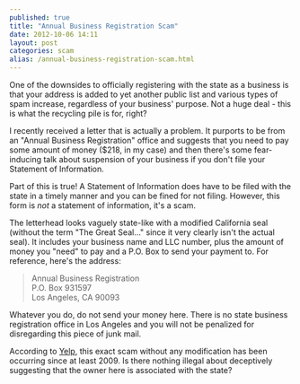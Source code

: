 ```yaml
---
published: true
title: "Annual Business Registration Scam"
date: 2012-10-06 14:11
layout: post
categories: scam
alias: /annual-business-registration-scam.html
---
```

One of the downsides to officially registering with the state as a business is that your address is added to yet another public list and various types of spam increase, regardless of your business' purpose. Not a huge deal - this is what the recycling pile is for, right?

I recently received a letter that is actually a problem. It purports to be from an "Annual Business Registration" office and suggests that you need to pay some amount of money ($218, in my case) and then there's some fear-inducing talk about suspension of your business if you don't file your Statement of Information.

Part of this is true! A Statement of Information does have to be filed with the state in a timely manner and you can be fined for not filing. However, this form is *not* a statement of information, it's a scam.

The letterhead looks vaguely state-like with a modified California seal (without the term "The Great Seal…" since it very clearly isn't the actual seal). It includes your business name and LLC number, plus the amount of money you "need" to pay and a P.O. Box to send your payment to. For reference, here's the address:

> Annual Business Registration  
> P.O. Box 931597  
> Los Angeles, CA 90093  

Whatever you do, do not send your money here. There is no state business registration office in Los Angeles and you will not be penalized for disregarding this piece of junk mail.

According to [Yelp](http://www.yelp.com/biz/annual-review-board-los-angeles?sort_by=date_desc), this exact scam without any modification has been occurring since at least 2009. Is there nothing illegal about deceptively suggesting that the owner here is associated with the state?